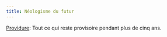 ```yaml
---
title: Néologisme du futur
---
```


[Providure](http://www.demaincestbienaussi.com/ilslontfait): Tout ce qui reste
provisoire pendant plus de cinq ans.

